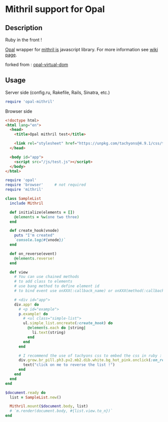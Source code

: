 # Mithril support for Opal

## Description
Ruby in the front !

[Opal](http://opalrb.com/) wrapper for [mithril js](https://mithril.js.org/) javascript library. For more information see [ wiki page](https://github.com/MithrilJS/mithril.js/wiki).

forked from : [opal-virtual-dom](https://github.com/fazibear/opal-virtual-dom)

## Usage

Server side (config.ru, Rakefile, Rails, Sinatra, etc.)

```ruby
require 'opal-mithril'
```

Browser side

```html
<!doctype html>
<html lang="en">
  <head>
    <title>Opal mithril test</title>

    <link rel="stylesheet" href="https://unpkg.com/tachyons@4.9.1/css/tachyons.min.css">
  </head>

  <body id="app">
    <script src="/js/test.js"></script>
  </body>
</html>
```

```ruby
require 'opal'
require 'browser'     # not required
require 'mithril'

class SampleList
  include Mithril

  def initialize(elements = [])
    @elements = %w(one two three)
  end

  def create_hook(vnode)
    puts "I'm created"
    `console.log(#{vnode})`
  end

  def on_reverse(event)
    @elements.reverse!
  end

  def view
    # You can use chained methods
    # to add class to elements
    # use bang method to define element id
    # to bind event use onXXX(:callback_name) or onXXX(method(:callback_name))

    # <div id="app">
    div.app! do
      # <p id="example">
      p.example! do
        # <ul class="simple-list">
        ul.simple_list.oncreate(:create_hook) do
          @elements.each do |string|
            li.text(string)
          end
        end
      end

      # I recommend the use of tachyons css to embed the css in ruby :
      div.grow.br_pill.ph3.pv2.mb2.dib.white.bg_hot_pink.onclick(:on_reverse) do
        text("click on me to reverse the list !")
      end
    end
  end
end

$document.ready do
  list = SampleList.new()

  Mithril.mount($document.body, list)
  # `m.render(document.body, #{list.view.to_n})`
end
```

